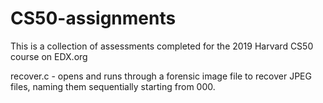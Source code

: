 # CS50-assignments

This is a collection of assessments completed for the 2019 Harvard CS50 course on EDX.org

recover.c - opens and runs through a forensic image file to recover JPEG files, naming them sequentially starting from 000.
